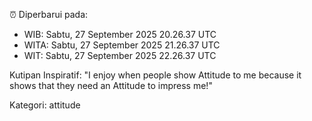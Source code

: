 ⏰ Diperbarui pada:
- WIB: Sabtu, 27 September 2025 20.26.37 UTC
- WITA: Sabtu, 27 September 2025 21.26.37 UTC
- WIT: Sabtu, 27 September 2025 22.26.37 UTC

Kutipan Inspiratif:
"I enjoy when people show Attitude to me because it shows that they need an Attitude to impress me!"


Kategori: attitude

